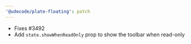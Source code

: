 ```yaml
---
'@udecode/plate-floating': patch
---
```


- Fixes #3492
- Add `state.showWhenReadOnly` prop to show the toolbar when read-only
